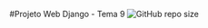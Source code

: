 #Projeto Web Django - Tema 9
![GitHub repo size](https://img.shields.io/github/repo-size/iuricode/README-template?style=for-the-badge)
